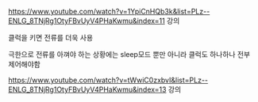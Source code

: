 https://www.youtube.com/watch?v=1YpiCnHQb3k&list=PLz--ENLG_8TNjRg1OtyFBvUyV4PHaKwmu&index=11 강의 

클럭을 키면 전류를 더욱 사용 

극한으로 전류를 아껴야 하는 상황에는 sleep모드 뿐만 아니라 클럭도 하나하나 전부 제어해야함

https://www.youtube.com/watch?v=tWwiC0zxbvI&list=PLz--ENLG_8TNjRg1OtyFBvUyV4PHaKwmu&index=13 강의



